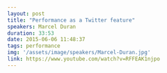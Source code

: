 ```yaml
---
layout: post
title: "Performance as a Twitter feature"
speakers: Marcel Duran
duration: 33:53
date: 2015-06-06 11:48:37
tags: performance
img: '/assets/image/speakers/Marcel-Duran.jpg'
link: https://www.youtube.com/watch?v=RFFEAK1njpo
---
```

